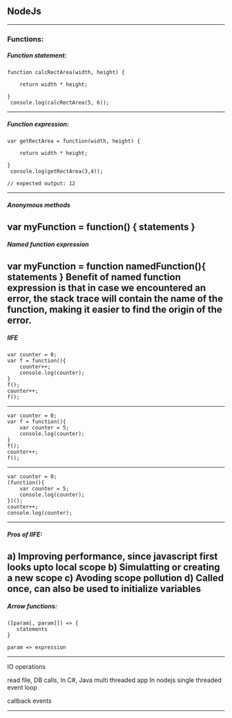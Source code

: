 ## NodeJs
---
### Functions:
##### Function statement:
```
function calcRectArea(width, height) {
  
	return width * height;

}
 console.log(calcRectArea(5, 6));
```
---
##### Function expression:
```
var getRectArea = function(width, height) {

    return width * height;

}
 console.log(getRectArea(3,4));

// expected output: 12
```
---
##### Anonymous methods
var myFunction = function() {
    statements
}
---
##### Named function expression
var myFunction = function namedFunction(){
    statements
}
Benefit of named function expression is that in case we encountered an error, 
the stack trace will contain the name of the function, making it easier to find the origin of the error.
---
##### IIFE
```
var counter = 0;
var f = function(){
	counter++;
	console.log(counter);
}
f();
counter++;
f();
```
---
```
var counter = 0;
var f = function(){
	var counter = 5;
	console.log(counter);
}
f();
counter++;
f();
```
---
```
var counter = 0;
(function(){
	var counter = 5;
	console.log(counter);
})();
counter++;
console.log(counter);
```
---
##### Pros of IIFE:
a) Improving performance, since javascript first looks upto local scope
b) Simulatting or creating a new scope
c) Avoding scope pollution
d) Called once, can also be used to initialize variables
---

##### Arrow functions:
```
([param[, param]]) => {
   statements
}
```

```
param => expression
```

---
IO operations

read file, DB calls,
In C#, Java multi threaded app
In nodejs single threaded event loop

callback
events

---
